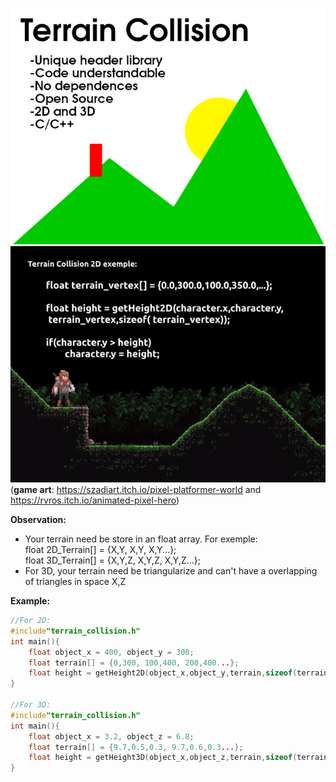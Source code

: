 ![alt text](/Template.png) </br>
![](/demos/terraindemo.gif) </br>
(**game art**: https://szadiart.itch.io/pixel-platformer-world and https://rvros.itch.io/animated-pixel-hero)</br>

**Observation:**<br/>
  * Your terrain need be store in an float array. For exemple:<br/>
  	float 2D_Terrain[] = {X,Y, X,Y, X,Y...}; <br/>
	float 3D_Terrain[] = {X,Y,Z, X,Y,Z, X,Y,Z...};
  * For 3D, your terrain need be triangularize and can't have a overlapping of triangles in space X,Z<br/>

**Example:**
```C
//For 2D:
#include"terrain_collision.h"
int main(){
	float object_x = 400, object_y = 300;
	float terrain[] = {0,300, 100,400, 200,400...};
	float height = getHeight2D(object_x,object_y,terrain,sizeof(terrain));
}

//For 3D:
#include"terrain_collision.h"
int main(){
	float object_x = 3.2, object_z = 6.8;
	float terrain[] = {9.7,0.5,0.3, 9.7,0.6,0.3...};
	float height = getHeight3D(object_x,object_z,terrain,sizeof(terrain));
}

```

